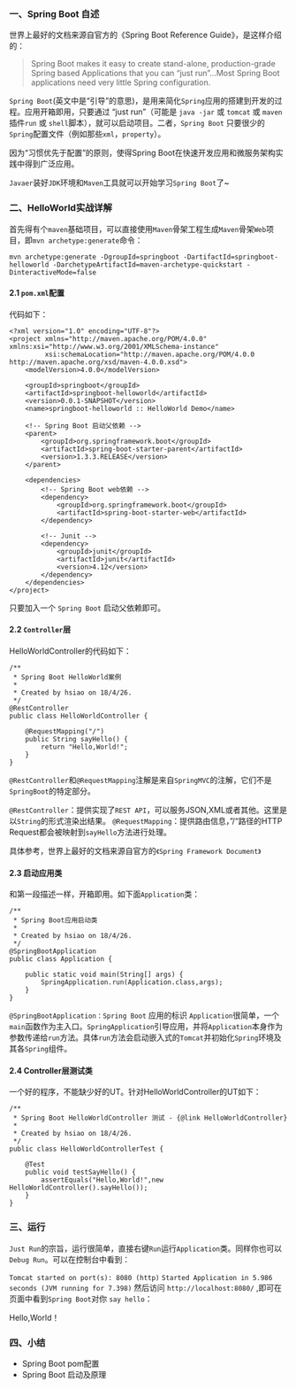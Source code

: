 ### 一、Spring Boot 自述

世界上最好的文档来源自官方的《Spring Boot Reference Guide》，是这样介绍的：

>Spring Boot makes it easy to create stand-alone, production-grade Spring based Applications that you can “just run”…Most Spring Boot applications need very little Spring configuration.

`Spring Boot`(英文中是“引导”的意思)，是用来简化`Spring`应用的搭建到开发的过程。应用开箱即用，只要通过 “just run”（可能是 `java -jar` 或 `tomcat` 或 `maven`插件`run` 或 `shell`脚本），就可以启动项目。二者，`Spring Boot` 只要很少的`Spring`配置文件（例如那些`xml`，`property`）。

因为“习惯优先于配置”的原则，使得Spring Boot在快速开发应用和微服务架构实践中得到广泛应用。

 

`Javaer`装好`JDK`环境和`Maven`工具就可以开始学习`Spring Boot`了~

### 二、HelloWorld实战详解
首先得有个`maven`基础项目，可以直接使用`Maven`骨架工程生成`Maven`骨架`Web`项目，即`mvn archetype:generate`命令：

`mvn archetype:generate -DgroupId=springboot -DartifactId=springboot-helloworld -DarchetypeArtifactId=maven-archetype-quickstart -DinteractiveMode=false`

#### 2.1  `pom.xml`配置
代码如下：

```
<?xml version="1.0" encoding="UTF-8"?>
<project xmlns="http://maven.apache.org/POM/4.0.0" xmlns:xsi="http://www.w3.org/2001/XMLSchema-instance"
         xsi:schemaLocation="http://maven.apache.org/POM/4.0.0 http://maven.apache.org/xsd/maven-4.0.0.xsd">
    <modelVersion>4.0.0</modelVersion>

    <groupId>springboot</groupId>
    <artifactId>springboot-helloworld</artifactId>
    <version>0.0.1-SNAPSHOT</version>
    <name>springboot-helloworld :: HelloWorld Demo</name>

    <!-- Spring Boot 启动父依赖 -->
    <parent>
        <groupId>org.springframework.boot</groupId>
        <artifactId>spring-boot-starter-parent</artifactId>
        <version>1.3.3.RELEASE</version>
    </parent>

    <dependencies>
        <!-- Spring Boot web依赖 -->
        <dependency>
            <groupId>org.springframework.boot</groupId>
            <artifactId>spring-boot-starter-web</artifactId>
        </dependency>

        <!-- Junit -->
        <dependency>
            <groupId>junit</groupId>
            <artifactId>junit</artifactId>
            <version>4.12</version>
        </dependency>
    </dependencies>
</project>
```

只要加入一个 `Spring Boot` 启动父依赖即可。

 

#### 2.2 `Controller`层

HelloWorldController的代码如下：

```
/**
 * Spring Boot HelloWorld案例
 *
 * Created by hsiao on 18/4/26.
 */
@RestController
public class HelloWorldController {

    @RequestMapping("/")
    public String sayHello() {
        return "Hello,World!";
    }
}
```

`@RestController`和`@RequestMapping`注解是来自`SpringMVC`的注解，它们不是`SpringBoot`的特定部分。

`@RestController`：提供实现了`REST API`，可以服务JSON,XML或者其他。这里是以`String`的形式渲染出结果。
`@RequestMapping`：提供路由信息，”/“路径的HTTP Request都会被映射到`sayHello`方法进行处理。

具体参考，世界上最好的文档来源自官方的`《Spring Framework Document》`

#### 2.3 启动应用类
和第一段描述一样，开箱即用。如下面`Application`类：
```
/**
 * Spring Boot应用启动类
 *
 * Created by hsiao on 18/4/26.
 */
@SpringBootApplication
public class Application {

    public static void main(String[] args) {
        SpringApplication.run(Application.class,args);
    }
}
```

`@SpringBootApplication：Spring Boot` 应用的标识
`Application`很简单，一个`main`函数作为主入口。`SpringApplication`引导应用，并将`Application`本身作为参数传递给`run`方法。具体`run`方法会启动嵌入式的`Tomcat`并初始化`Spring`环境及其各`Spring`组件。

 
#### 2.4 Controller层测试类
一个好的程序，不能缺少好的UT。针对HelloWorldController的UT如下：

```
/**
 * Spring Boot HelloWorldController 测试 - {@link HelloWorldController}
 *
 * Created by hsiao on 18/4/26.
 */
public class HelloWorldControllerTest {

    @Test
    public void testSayHello() {
        assertEquals("Hello,World!",new HelloWorldController().sayHello());
    }
}
```

### 三、运行
`Just Run`的宗旨，运行很简单，直接右键`Run`运行`Application`类。同样你也可以`Debug Run`。可以在控制台中看到：

`Tomcat started on port(s): 8080 (http)`
`Started Application in 5.986 seconds (JVM running for 7.398)`
然后访问 `http://localhost:8080/` ,即可在页面中看到`Spring Boot`对你 `say hello`：

Hello,World！
 

### 四、小结
* Spring Boot pom配置
* Spring Boot 启动及原理